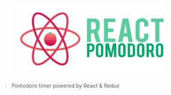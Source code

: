 <h1 align="center"><img src="/6304901c-7609-498e-8a54-b108a2def26f.jpg" width="400" alt="React Pomodoro" /></h1>

<blockquote>
  <p>Pomodoro timer powered by React &amp; Redux</p>
</blockquote>
